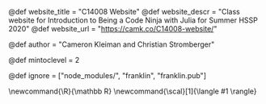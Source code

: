 <!--
Add here global page variables to use throughout your
website.
The website_* must be defined for the RSS to work
-->
@def website_title = "C14008 Website"
@def website_descr = "Class website for Introduction to Being a Code Ninja with Julia for Summer HSSP 2020"
@def website_url   = "https://camk.co/C14008-website/"

@def author = "Cameron Kleiman and Christian Stromberger"

@def mintoclevel = 2

<!--
Add here files or directories that should be ignored by Franklin, otherwise
these files might be copied and, if markdown, processed by Franklin which
you might not want. Indicate directories by ending the name with a `/`.
-->
@def ignore = ["node_modules/", "franklin", "franklin.pub"]

<!--
Add here global latex commands to use throughout your
pages. It can be math commands but does not need to be.
For instance:
* \newcommand{\phrase}{This is a long phrase to copy.}
-->
\newcommand{\R}{\mathbb R}
\newcommand{\scal}[1]{\langle #1 \rangle}
